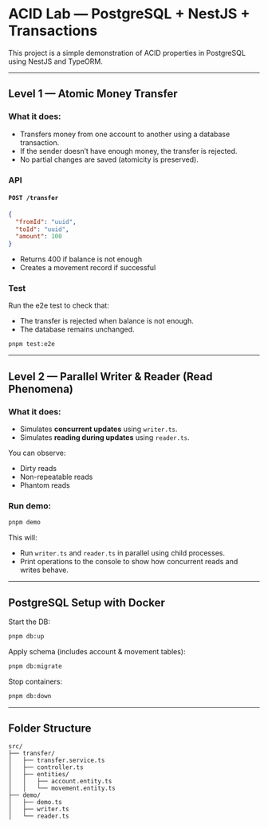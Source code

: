 # ACID Lab — PostgreSQL + NestJS + Transactions

This project is a simple demonstration of ACID properties in PostgreSQL using NestJS and TypeORM.

---

## Level 1 — Atomic Money Transfer

### What it does:
- Transfers money from one account to another using a database transaction.
- If the sender doesn’t have enough money, the transfer is rejected.
- No partial changes are saved (atomicity is preserved).

### API

#### `POST /transfer`
```json
{
  "fromId": "uuid",
  "toId": "uuid",
  "amount": 100
}
```

- Returns 400 if balance is not enough
- Creates a movement record if successful

### Test

Run the e2e test to check that:
- The transfer is rejected when balance is not enough.
- The database remains unchanged.

```bash
pnpm test:e2e
```

---

## Level 2 — Parallel Writer & Reader (Read Phenomena)

### What it does:
- Simulates **concurrent updates** using `writer.ts`.
- Simulates **reading during updates** using `reader.ts`.

You can observe:
- Dirty reads
- Non-repeatable reads
- Phantom reads

### Run demo:

```bash
pnpm demo
```

This will:
- Run `writer.ts` and `reader.ts` in parallel using child processes.
- Print operations to the console to show how concurrent reads and writes behave.

---

## PostgreSQL Setup with Docker

Start the DB:
```bash
pnpm db:up
```

Apply schema (includes account & movement tables):
```bash
pnpm db:migrate
```

Stop containers:
```bash
pnpm db:down
```

---

## Folder Structure

```
src/
├── transfer/
│   ├── transfer.service.ts
│   ├── controller.ts
│   ├── entities/
│   │   ├── account.entity.ts
│   │   └── movement.entity.ts
├── demo/
│   ├── demo.ts
│   ├── writer.ts
│   └── reader.ts
```

